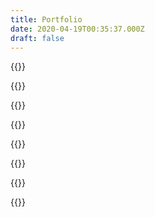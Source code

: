 ```yaml
---
title: Portfolio
date: 2020-04-19T00:35:37.000Z
draft: false
---
```


<!-- TODO: update all portfolio images, improve documentation -->

{{<portfolioOrganizer >}}


{{<portfolioEntry project-title="CV Maker" description="CV Applcation written in React JavaScript." img-src="/uploads/portfolio/cv-screenshot.png" code-link="https://github.com/danmenjivar/cv-project" demo-link="https://danmenjivar.github.io/cv-project/" made-with="React">}}

{{<portfolioEntry project-title="JS Calculator" description="A calculator built for the web." img-src="/uploads/portfolio/js-calculator-screenshot.jpg" code-link="https://github.com/danmenjivar/js-calculator" demo-link="https://danmenjivar.github.io/js-calculator/" made-with="HTML, CSS & JavaScript">}}

{{<portfolioEntry project-title="JS Library" description="A virtual library program to store the books you've read and those you've been meaning to read." img-src="/uploads/portfolio/js-library-screenshot.png" code-link="https://github.com/danmenjivar/js-library" demo-link="https://danmenjivar.github.io/js-library/" made-with="HTML, Sass & JavaScript">}}

{{<portfolioEntry project-title="JS Tic Tac Toe" description="A fun tic tac toe game. " img-src="/uploads/portfolio/js-tictactoe.jpg" code-link="https://github.com/danmenjivar/js-tictactoe" demo-link="https://danmenjivar.github.io/js-tictactoe/" made-with="HTML, CSS & JavaScript">}}

{{<portfolioEntry project-title="Etch A Sketch" description="A recreation of a childhood toy. " img-src="/uploads/portfolio/etch-screenshot.png" code-link="https://github.com/danmenjivar/etch-a-sketch" demo-link="https://danmenjivar.github.io/etch-a-sketch/" made-with="HTML, CSS & JavaScript">}}

{{<portfolioEntry project-title="JS Rock Paper Scissors" description="A classic, in video game form. " img-src="/uploads/portfolio/js-tictactoe.jpg" code-link="https://github.com/danmenjivar/rock-paper-scissors-js" demo-link="https://danmenjivar.github.io/rock-paper-scissors-js/" made-with="HTML, CSS & JavaScript">}}

{{<portfolioOrganizer />}}
